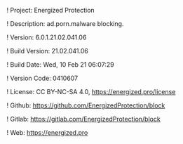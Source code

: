 ! Project: Energized Protection

! Description: ad.porn.malware blocking.

! Version: 6.0.1.21.02.041.06

! Build Version: 21.02.041.06

! Build Date: Wed, 10 Feb 21 06:07:29

! Version Code: 0410607

! License: CC BY-NC-SA 4.0, https://energized.pro/license

! Github: https://github.com/EnergizedProtection/block

! Gitlab: https://gitlab.com/EnergizedProtection/block


! Web: https://energized.pro
